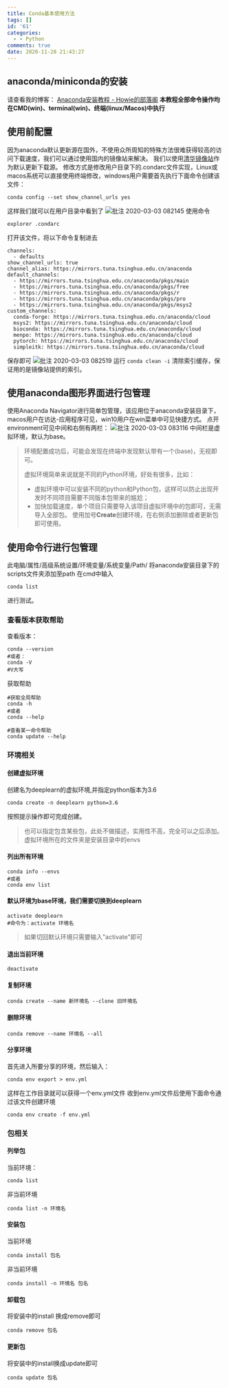 ```yaml
---
title: Conda基本使用方法
tags: []
id: '61'
categories:
  - - Python
comments: true
date: 2020-11-28 21:43:27
---
```

## anaconda/miniconda的安装
请查看我的博客：
[Anaconda安装教程 - Howie的部落阁](https://www.iswsh.com/Python/anaconda%E5%AE%89%E8%A3%85%E6%95%99%E7%A8%8B/)
**本教程全部命令操作均在CMD(win)、terminal(win)、终端(linux/Macos)中执行**
## 使用前配置
因为anaconda默认更新源在国外，不使用众所周知的特殊方法很难获得较高的访问下载速度，我们可以通过使用国内的镜像站来解决。
我们以使用[清华镜像站](https://mirror.tuna.tsinghua.edu.cn/help/anaconda/)作为默认更新下载源。
修改方式是修改用户目录下的.condarc文件实现，Linux或macos系统可以直接使用终端修改，windows用户需要首先执行下面命令创建该文件：
```
conda config --set show_channel_urls yes
```
这样我们就可以在用户目录中看到了
![批注 2020-03-03 082145](https://img.wush.cc/16311032790082.png?imageView2/0/format/webp/q/80)
使用命令
```
explorer .condarc
```
打开该文件，将以下命令复制进去
```
channels:
  - defaults
show_channel_urls: true
channel_alias: https://mirrors.tuna.tsinghua.edu.cn/anaconda
default_channels:
  - https://mirrors.tuna.tsinghua.edu.cn/anaconda/pkgs/main
  - https://mirrors.tuna.tsinghua.edu.cn/anaconda/pkgs/free
  - https://mirrors.tuna.tsinghua.edu.cn/anaconda/pkgs/r
  - https://mirrors.tuna.tsinghua.edu.cn/anaconda/pkgs/pro
  - https://mirrors.tuna.tsinghua.edu.cn/anaconda/pkgs/msys2
custom_channels:
  conda-forge: https://mirrors.tuna.tsinghua.edu.cn/anaconda/cloud
  msys2: https://mirrors.tuna.tsinghua.edu.cn/anaconda/cloud
  bioconda: https://mirrors.tuna.tsinghua.edu.cn/anaconda/cloud
  menpo: https://mirrors.tuna.tsinghua.edu.cn/anaconda/cloud
  pytorch: https://mirrors.tuna.tsinghua.edu.cn/anaconda/cloud
  simpleitk: https://mirrors.tuna.tsinghua.edu.cn/anaconda/cloud
```
保存即可
![批注 2020-03-03 082519](https://img.wush.cc/16311032790094.png?imageView2/0/format/webp/q/80)
运行 `conda clean -i` 清除索引缓存，保证用的是镜像站提供的索引。
## 使用anaconda图形界面进行包管理
使用Anaconda Navigator进行简单包管理，该应用位于anaconda安装目录下，macos用户在访达-应用程序可见，win10用户在win菜单中可见快捷方式。
点开environment可见中间和右侧有两栏：
![批注 2020-03-03 083116](https://img.wush.cc/16311032790102.png?imageView2/0/format/webp/q/80)
中间栏是虚拟环境，默认为base。
> 环境配置成功后，可能会发现在终端中发现默认带有一个(base)，无视即可。
> 
> 虚拟环境简单来说就是不同的Python环境，好处有很多，比如：
> 
> * 虚拟环境中可以安装不同的python和Python包，这样可以防止出现开发时不同项目需要不同版本包带来的尴尬；
> * 加快加载速度，单个项目只需要导入该项目虚拟环境中的包即可，无需导入全部包。
使用加号**Create**创建环境，在右侧添加删除或者更新包即可使用。
## 使用命令行进行包管理
此电脑/属性/高级系统设置/环境变量/系统变量/Path/
将anaconda安装目录下的scripts文件夹添加至path
在cmd中输入
```
conda list
```
进行测试。
### 查看版本获取帮助
查看版本：
```
conda --version
#或者：
conda -V
#V大写
```
获取帮助
```
#获取全局帮助
conda -h
#或者
conda --help
```
```
#查看某一命令帮助
conda update --help
```
### 环境相关
#### 创建虚拟环境
创建名为deeplearn的虚拟环境,并指定python版本为3.6
```
conda create -n deeplearn python=3.6
```
按照提示操作即可完成创建。
> 也可以指定包含某些包，此处不做描述，实用性不高，完全可以之后添加。
虚拟环境所在的文件夹是安装目录中的envs
#### 列出所有环境
```
conda info --envs
#或者
conda env list
```
#### 默认环境为base环境，我们需要切换到deeplearn
```
activate deeplearn
#命令为：activate 环境名
```
> 如果切回默认环境只需要输入"activate"即可
#### 退出当前环境
```
deactivate
```
#### 复制环境
```
conda create --name 新环境名 --clone 旧环境名
```
#### 删除环境
```
conda remove --name 环境名 --all
```
#### 分享环境
首先进入所要分享的环境，然后输入：
```
conda env export > env.yml
```
这样在工作目录就可以获得一个env.yml文件
收到env.yml文件后使用下面命令通过该文件创建环境
```
conda env create -f env.yml
```
### 包相关
#### 列举包
当前环境：
```
conda list
```
非当前环境
```
conda list -n 环境名
```
#### 安装包
当前环境
```
conda install 包名
```
非当前环境
```
conda install -n 环境名 包名 
```
#### 卸载包
将安装中的install 换成remove即可
```
conda remove 包名
```
#### 更新包
将安装中的install换成update即可
```
conda update 包名
```